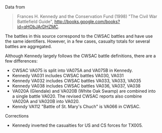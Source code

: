Data from

> Frances H. Kennedy and the Conservation Fund (1998) "The Civil War Battlefield Guide", http://books.google.com/books?id=qHObJArDHZMC.

The battles in this source correspond to the CWSAC battles and have
use the same identifiers.  However, in a few cases, casualty totals
for several battles are aggregated.

Although Kennedy largely follows the CWSAC battle definitions, there are a few differences:

- CWSAC VA075 is split into VA075A and VA075B in Kennedy.
- Kennedy VA031 includes CWSAC battles VA030, VA031
- Kennedy VA032 includes CWSAC battles VA033, VA033, VA035
- Kennedy VA038 includes CWSAC battles VA036, VA037, VA038
- VA020A (Glendale) and VA020B (White Oak Swamp) are combined into a single battle VA020. The revised CWSAC reports also combine VA020A and VA020B into VA020.
- Kenndy VA112 "Battle of St. Mary's Chuch" is VA066 in CWSAC.

Corrections

- Kennedy inverted the casualties for US and CS forces for TX005.

